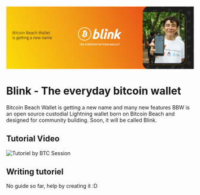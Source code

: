 ![cover](assets/cover.jpeg)

# Blink - The everyday bitcoin wallet

Bitcoin Beach Wallet is getting a new name and many new features
BBW is an open source custodial Lightning wallet born on Bitcoin Beach and designed for community building. Soon, it will be called Blink.

## Tutorial Video

![Tutoriel by BTC Session](https://youtu.be/q3QwxCd1EZE)

## Writing tutoriel

No guide so far, help by creating it :D
